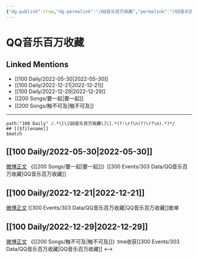 ```yaml
---
{"dg-publish":true,"dg-permalink":"/QQ音乐百万收藏","permalink":"/QQ音乐百万收藏/"}
---
```


# QQ音乐百万收藏

## Linked Mentions
- [[100 Daily/2022-05-30\|2022-05-30]]
- [[100 Daily/2022-12-21\|2022-12-21]]
- [[100 Daily/2022-12-29\|2022-12-29]]
- [[200 Songs/要一起\|要一起]]
- [[200 Songs/触不可及\|触不可及]]


---

```expander
path:"100 Daily" /.*\[\[QQ音乐百万收藏\]\].*(?:\r?\n(?!\r?\n).*)*/
## [[$filename]]
$match
```
## [[100 Daily/2022-05-30\|2022-05-30]]
[微博正文](https://m.weibo.cn/2169129705/4774892769904034) 《[[200 Songs/要一起\|要一起]]》[[300 Events/303 Data/QQ音乐百万收藏\|QQ音乐百万收藏]]
## [[100 Daily/2022-12-21\|2022-12-21]]
[微博正文](https://weibo.com/detail/4849130138243839) [[300 Events/303 Data/QQ音乐百万收藏\|QQ音乐百万收藏]]歌单
## [[100 Daily/2022-12-29\|2022-12-29]]
[微博正文](https://m.weibo.cn/6355984955/4852053833422659) 《[[200 Songs/触不可及\|触不可及]]》tme收获[[300 Events/303 Data/QQ音乐百万收藏\|QQ音乐百万收藏]]
<-->